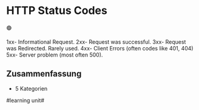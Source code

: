 # HTTP Status Codes
🟢

1xx- Informational Request.
2xx- Request was successful.
3xx- Request was Redirected. Rarely used. 
4xx- Client Errors (often codes like 401, 404) 
5xx- Server problem (most often 500).

## Zusammenfassung
- 5 Kategorien

#learning unit#